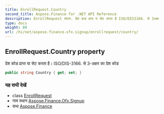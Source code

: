 ```yaml
---
title: EnrollRequest.Country
second_title: Aspose.Finance for .NET API Reference
description: EnrollRequest संपत्त. देश कड प्रप्त य सेट करत है ISO/DIS3166. से 3अक्षर क देश कड
type: docs
weight: 80
url: /hi/net/aspose.finance.ofx.signup/enrollrequest/country/
---
```

## EnrollRequest.Country property

देश कोड प्राप्त या सेट करता है। ISO/DIS-3166. से 3-अक्षर का देश कोड

```csharp
public string Country { get; set; }
```

### यह सभी देखें

* class [EnrollRequest](../)
* नाम स्थान [Aspose.Finance.Ofx.Signup](../../enrollrequest/)
* सभा [Aspose.Finance](../../../)


